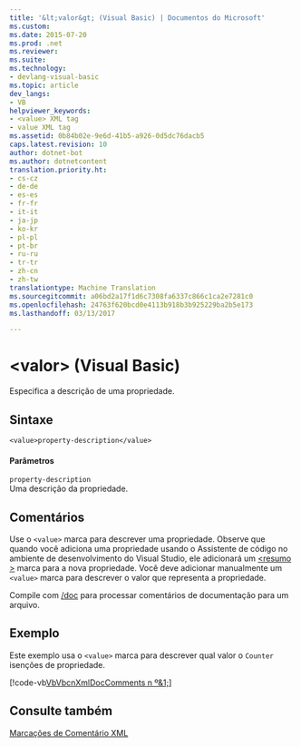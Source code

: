 ```yaml
---
title: '&lt;valor&gt; (Visual Basic) | Documentos do Microsoft'
ms.custom: 
ms.date: 2015-07-20
ms.prod: .net
ms.reviewer: 
ms.suite: 
ms.technology:
- devlang-visual-basic
ms.topic: article
dev_langs:
- VB
helpviewer_keywords:
- <value> XML tag
- value XML tag
ms.assetid: 0b84b02e-9e6d-41b5-a926-0d5dc76dacb5
caps.latest.revision: 10
author: dotnet-bot
ms.author: dotnetcontent
translation.priority.ht:
- cs-cz
- de-de
- es-es
- fr-fr
- it-it
- ja-jp
- ko-kr
- pl-pl
- pt-br
- ru-ru
- tr-tr
- zh-cn
- zh-tw
translationtype: Machine Translation
ms.sourcegitcommit: a06bd2a17f1d6c7308fa6337c866c1ca2e7281c0
ms.openlocfilehash: 24763f620bcd0e4113b918b3b925229ba2b5e173
ms.lasthandoff: 03/13/2017

---
```

# <a name="ltvaluegt-visual-basic"></a>&lt;valor&gt; (Visual Basic)
Especifica a descrição de uma propriedade.  
  
## <a name="syntax"></a>Sintaxe  
  
```  
<value>property-description</value>  
```  
  
#### <a name="parameters"></a>Parâmetros  
 `property-description`  
 Uma descrição da propriedade.  
  
## <a name="remarks"></a>Comentários  
 Use o `<value>` marca para descrever uma propriedade. Observe que quando você adiciona uma propriedade usando o Assistente de código no ambiente de desenvolvimento do Visual Studio, ele adicionará um [ \<resumo >](../../../visual-basic/language-reference/xmldoc/summary.md) marca para a nova propriedade. Você deve adicionar manualmente um `<value>` marca para descrever o valor que representa a propriedade.  
  
 Compile com [/doc](../../../visual-basic/reference/command-line-compiler/doc.md) para processar comentários de documentação para um arquivo.  
  
## <a name="example"></a>Exemplo  
 Este exemplo usa o `<value>` marca para descrever qual valor o `Counter` isenções de propriedade.  
  
 [!code-vb[VbVbcnXmlDocComments n º&1;](../../../visual-basic/language-reference/xmldoc/codesnippet/VisualBasic/value_1.vb)]  
  
## <a name="see-also"></a>Consulte também  
 [Marcações de Comentário XML](../../../visual-basic/language-reference/xmldoc/recommended-xml-tags-for-documentation-comments.md)
